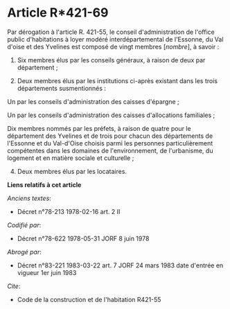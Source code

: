 # Article R*421-69

Par dérogation à l'article R. 421-55, le conseil d'administration de l'office public d'habitations à loyer modéré
interdépartemental de l'Essonne, du Val d'oise et des Yvelines est composé de vingt membres [*nombre*], à savoir :

1. Six membres élus par les conseils généraux, à raison de deux par département ;

2. Deux membres élus par les institutions ci-après existant dans les trois départements susmentionnés :

Un par les conseils d'administration des caisses d'épargne ;

Un par les conseils d'administration des caisses d'allocations familiales ;

Dix membres nommés par les préfets, à raison de quatre pour le département des Yvelines et de trois pour chacun des
départements de l'Essonne et du Val-d'Oise choisis parmi les personnes particulièrement compétentes dans les domaines de
l'environnement, de l'urbanisme, du logement et en matière sociale et culturelle ;

4. Deux membres élus par les locataires.

**Liens relatifs à cet article**

_Anciens textes_:

  - Décret n°78-213 1978-02-16 art. 2 II

_Codifié par_:

  - Décret n°78-622 1978-05-31 JORF 8 juin 1978

_Abrogé par_:

  - Décret n°83-221 1983-03-22 art. 7 JORF 24 mars 1983 date d'entrée en vigueur 1er juin 1983

_Cite_:

  - Code de la construction et de l'habitation R421-55
